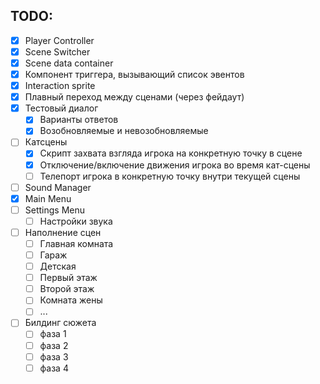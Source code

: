 ## TODO:

- [x] Player Controller
- [x] Scene Switcher
- [x] Scene data container
- [x] Компонент триггера, вызывающий список эвентов
- [x] Interaction sprite
- [x] Плавный переход между сценами (через фейдаут)
- [x] Тестовый диалог
  - [x] Варианты ответов
  - [x] Возобновляемые и невозобновляемые
- [ ] Катсцены
  - [x] Скрипт захвата взгляда игрока на конкретную точку в сцене
  - [x] Отключение/включение движения игрока во время кат-сцены
  - [ ] Телепорт игрока в конкретную точку внутри текущей сцены
- [ ] Sound Manager
- [x] Main Menu
- [ ] Settings Menu
  - [ ] Настройки звука
- [ ] Наполнение сцен
  - [ ] Главная комната
  - [ ] Гараж
  - [ ] Детская
  - [ ] Первый этаж
  - [ ] Второй этаж
  - [ ] Комната жены
  - [ ] ...
- [ ] Билдинг сюжета
  - [ ] фаза 1
  - [ ] фаза 2
  - [ ] фаза 3
  - [ ] фаза 4